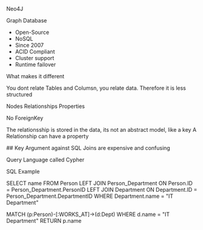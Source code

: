 Neo4J

Graph Database

- Open-Source
- NoSQL
- Since 2007
- ACID Compliant
- Cluster support
- Runtime failover

What makes it different

You dont relate Tables and Columsn, you relate data. Therefore it is less structured

Nodes
Relationships
Properties

No ForeignKey

The relationsship is stored in the data, its not an abstract model, like a key
A Relationship can have a property

## Key Argument against SQL
Joins are expensive and confusing

Query Language called Cypher

SQL Example

SELECT name FROM Person
LEFT JOIN Person_Department
ON Person.ID = Person_Department.PersonID
LEFT JOIN Department
ON Department.ID = Person_Department.DepartmentID
WHERE Department.name = "IT Department"

MATCH (p:Person)-[:WORKS_AT]->(d:Dept)
WHERE d.name = "IT Department"
RETURN p.name
